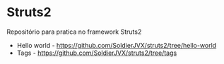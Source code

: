 # Struts2

Repositório para pratica no framework Struts2

- Hello world - https://github.com/SoldierJVX/struts2/tree/hello-world
- Tags - https://github.com/SoldierJVX/struts2/tree/tags
